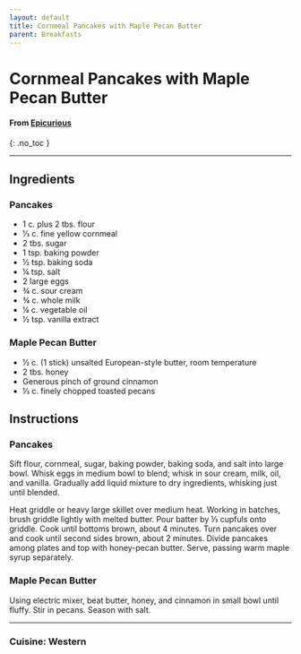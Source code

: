 ```yaml
---
layout: default
title: Cornmeal Pancakes with Maple Pecan Butter
parent: Breakfasts
---
```


# Cornmeal Pancakes with Maple Pecan Butter
#### From <a href="https://www.epicurious.com/recipes/food/views/cornmeal-pancakes-with-honey-pecan-butter-108554" target="_blank">Epicurious</a>
{: .no_toc }

---

## Ingredients
### Pancakes
<ul>
	<li>1 c. plus 2 tbs. flour</li>
	<li>⅓ c. fine yellow cornmeal</li>
	<li>2 tbs. sugar</li>
	<li>1 tsp. baking powder</li>
	<li>½ tsp. baking soda</li>
	<li>¼ tsp. salt</li>
	<li>2 large eggs</li>
	<li>¾ c. sour cream</li>
	<li>¾ c. whole milk</li>
	<li>¼ c. vegetable oil</li>
	<li>½ tsp. vanilla extract</li>
</ul>

### Maple Pecan Butter
<ul>
	<li>½ c. (1 stick) unsalted European-style butter, room temperature</li>
	<li>2 tbs. honey</li>
	<li>Generous pinch of ground cinnamon</li>
	<li>⅓ c. finely chopped toasted pecans</li>
</ul>

## Instructions
### Pancakes
Sift flour, cornmeal, sugar, baking powder, baking soda, and salt into large bowl. Whisk eggs in medium bowl to blend; whisk in sour cream, milk, oil, and vanilla. Gradually add liquid mixture to dry ingredients, whisking just until blended.

Heat griddle or heavy large skillet over medium heat. Working in batches, brush griddle lightly with melted butter. Pour batter by ⅓ cupfuls onto griddle. Cook until bottoms brown, about 4 minutes. Turn pancakes over and cook until second sides brown, about 2 minutes. Divide pancakes among plates and top with honey-pecan butter. Serve, passing warm maple syrup separately.

### Maple Pecan Butter
Using electric mixer, beat butter, honey, and cinnamon in small bowl until fluffy. Stir in pecans. Season with salt.

--- 

### Cuisine: Western